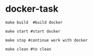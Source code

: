 # docker-task
```
make build  #build docker
```

```
make start #start docker
```

```
make stop #continue work with docker
```

```
make clean #to clean
```
